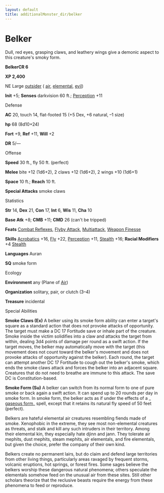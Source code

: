 ```yaml
---
layout: default
title: additionalMonster_dir/belker
---
```

# Belker

Dull, red eyes, grasping claws, and leathery wings give a demonic aspect to this creature's smoky form.

**BelkerCR 6**

**XP 2,400**

NE Large [outsider](monsters/creatureTypes#_outsider) ( [air](monster_dir/creatureTypes#_air-subtype), [elemental](monsters/creatureTypes#_elemental-subtype), [evil](monster_dir/creatureTypes#_evil-subtype))

**Init** +5; **Senses** darkvision 60 ft.; [Perception](additionalMonsters/../skill_dir/perception#_perception) +11

Defense

**AC** 20, touch 14, flat-footed 15 (+5 Dex, +6 natural, –1 size)

**hp** 68 (8d10+24)

**Fort** +9, **Ref** +11, **Will** +2

**DR** 5/—

Offense

**Speed** 30 ft., fly 50 ft. (perfect)

**Melee** bite +12 (1d6+2), 2 claws +12 (1d6+2), 2 wings +10 (1d6+1)

**Space** 10 ft.; **Reach** 10 ft.

**Special Attacks** smoke claws

Statistics

**Str** 14, **Dex** 21, **Con** 17, **Int** 6, **Wis** 11, **Cha** 10

**Base Atk** +8; **CMB** +11; **CMD** 26 (can't be tripped)

**Feats** [Combat Reflexes](additionalMonster_dir/../feats#_combat-reflexes), [Flyby Attack](additionalMonster_dir/../monster_dir/monsterFeats#_flyby-attack), [Multiattack](additionalMonsters/../monster_dir/monsterFeats#_multiattack), [Weapon Finesse](additionalMonsters/../feats#_weapon-finesse)

**Skills** [Acrobatics](additionalMonster_dir/../skill_dir/acrobatics#_acrobatics) +16, [Fly](additionalMonsters/../skill_dir/fly#_fly) +22, [Perception](additionalMonsters/../skill_dir/perception#_perception) +11, [Stealth](additionalMonsters/../skill_dir/stealth#_stealth) +16; **Racial Modifiers** +4 [Stealth](additionalMonsters/../skill_dir/stealth#_stealth)

**Languages** Auran

**SQ** smoke form

Ecology

**Environment** any (Plane of [Air](monsters/creatureTypes#_air-subtype))

**Organization** solitary, pair, or clutch (3–4)

**Treasure** incidental

Special Abilities

**Smoke Claws (Ex)** A belker using its smoke form ability can enter a target's square as a standard action that does not provoke attacks of opportunity. The target must make a DC 17 Fortitude save or inhale part of the creature. Smoke inside the victim solidifies into a claw and attacks the target from within, dealing 3d4 points of damage per round as a swift action. If the target moves, the belker may automatically move with the target (this movement does not count toward the belker's movement and does not provoke attacks of opportunity against the belker). Each round, the target can attempt another DC 17 Fortitude to cough out the belker's smoke, which ends the smoke claws attack and forces the belker into an adjacent square. Creatures that do not need to breathe are immune to this attack. The save DC is Constitution-based.

**Smoke Form (Su)** A belker can switch from its normal form to one of pure smoke or back again a swift action. It can spend up to 20 rounds per day in smoke form. In smoke form, the belker acts as if under the effects of a _ [gaseous form](additionalMonster_dir/../spell_dir/gaseousForm#_gaseous-form)_ spell, except that it retains its natural fly speed of 50 feet (perfect).

Belkers are hateful elemental air creatures resembling fiends made of smoke. Xenophobic in the extreme, they see most non-elemental creatures as threats, and stalk and kill any such intruders in their territory. Among their elemental kin, they especially hate djinn and jann. They tolerate air mephits, dust mephits, steam mephits, air elementals, and fire elementals, but given the choice, prefer the company of their own kind.

Belkers create no permanent lairs, but do claim and defend large territories from other living things, particularly areas ravaged by frequent storms, volcanic eruptions, hot springs, or forest fires. Some sages believe the belkers worship these dangerous natural phenomena; others speculate the elementals somehow feed on the unusual air from these sites. Still other scholars theorize that the reclusive beasts require the energy from these phenomena to feed or reproduce.

